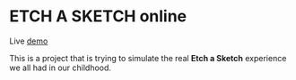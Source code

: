# ETCH A SKETCH online 
Live [demo](https://etchasketch-jovan.netlify.app)

This is a project that is trying to simulate the real **Etch a Sketch** experience we all had in our childhood.

